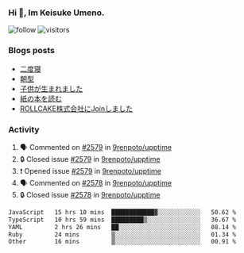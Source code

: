 ### Hi 👋, Im Keisuke Umeno.

<!--
**9renpoto/9renpoto** is a ✨ _special_ ✨ repository because its `README.md` (this file) appears on your GitHub profile.

Here are some ideas to get you started:

- 🔭 I’m currently working on ...
- 🌱 I’m currently learning ...
- 👯 I’m looking to collaborate on ...
- 🤔 I’m looking for help with ...
- 💬 Ask me about ...
- 📫 How to reach me: ...
- 😄 Pronouns: ...
- ⚡ Fun fact: ...
-->

![follow](https://img.shields.io/github/followers/9renpoto?label=Follow&style=social)
![visitors](https://komarev.com/ghpvc/?username=9renpoto&label=Profile%20views&color=0e75b6&style=flat)

### Blogs posts

<!-- BLOG-POST-LIST:START -->
- [二度寝](https://9renpoto.win/entry/2024/07/18/going_back_to_sleep)
- [朝型](https://9renpoto.win/entry/2024/05/29/im-an-early)
- [子供が生まれました](https://9renpoto.win/entry/2024/04/18/hello-world)
- [紙の本を読む](https://9renpoto.win/entry/2024/02/25/reading-papar-book)
- [ROLLCAKE株式会社にJoinしました](https://9renpoto.win/entry/2024/02/11/join)
<!-- BLOG-POST-LIST:END -->

### Activity

<!--START_SECTION:activity-->
1. 🗣 Commented on [#2579](https://github.com/9renpoto/upptime/issues/2579#issuecomment-2236908204) in [9renpoto/upptime](https://github.com/9renpoto/upptime)
2. 🔒 Closed issue [#2579](https://github.com/9renpoto/upptime/issues/2579) in [9renpoto/upptime](https://github.com/9renpoto/upptime)
3. ❗ Opened issue [#2579](https://github.com/9renpoto/upptime/issues/2579) in [9renpoto/upptime](https://github.com/9renpoto/upptime)
4. 🗣 Commented on [#2578](https://github.com/9renpoto/upptime/issues/2578#issuecomment-2236754528) in [9renpoto/upptime](https://github.com/9renpoto/upptime)
5. 🔒 Closed issue [#2578](https://github.com/9renpoto/upptime/issues/2578) in [9renpoto/upptime](https://github.com/9renpoto/upptime)
<!--END_SECTION:activity-->

<!--START_SECTION:waka-->

```txt
JavaScript   15 hrs 10 mins  ████████████▓░░░░░░░░░░░░   50.62 %
TypeScript   10 hrs 59 mins  █████████▒░░░░░░░░░░░░░░░   36.67 %
YAML         2 hrs 26 mins   ██░░░░░░░░░░░░░░░░░░░░░░░   08.14 %
Ruby         24 mins         ▒░░░░░░░░░░░░░░░░░░░░░░░░   01.34 %
Other        16 mins         ▒░░░░░░░░░░░░░░░░░░░░░░░░   00.91 %
```

<!--END_SECTION:waka-->
